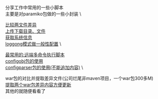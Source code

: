 分享工作中常用的一些小脚本 \
主要是对paramiko包做的一些小封装 \

[比较两文件差异](https://github.com/lnytx/devpos_simple/blob/master/tool_paramiko/compare_two_files.py) \
[上传下载目录、文件](https://github.com/lnytx/devpos_simple/blob/master/tool_paramiko/down_up_files.py) \
[获取系统信息](https://github.com/lnytx/devpos_simple/blob/master/tool_paramiko/get_system_info.py) \
[loggong模式做一般性配置](https://github.com/lnytx/devpos_simple/blob/master/tool_paramiko/loggingclass.py) \

[最常用的:远端多命令执行脚本](https://github.com/lnytx/devpos_simple/blob/master/tool_paramiko/run_mult_cmds.py) \
[configobj包的使用](https://github.com/lnytx/devpos_simple/blob/master/tool_paramiko/use_configobj.py) \
[configparser包的使用(不能追加内容)](https://github.com/lnytx/devpos_simple/blob/master/tool_paramiko/use_configparser.py) \

war包的对比并提取差异文件(公司烂尾非maven项目，一个war包300多M) \
[提取两个war包差异内容方便更新](https://github.com/lnytx/devpos_simple/blob/master/other_tools/com_dir.py) \
其他的就随便看看了

